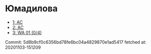 # Юмадилова
- [1: AC](1.md)
- [2: AC](2.md)
- [3: WA 01 (0/4)](3.md)

Commit: 5d8b9cf0c6356bd78fe6bc04a4829870e1ad5417
 fetched at: 20201103-151209
